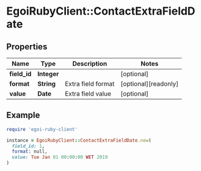 # EgoiRubyClient::ContactExtraFieldDate

## Properties

| Name | Type | Description | Notes |
| ---- | ---- | ----------- | ----- |
| **field_id** | **Integer** |  | [optional] |
| **format** | **String** | Extra field format | [optional][readonly] |
| **value** | **Date** | Extra field value | [optional] |

## Example

```ruby
require 'egoi-ruby-client'

instance = EgoiRubyClient::ContactExtraFieldDate.new(
  field_id: 1,
  format: null,
  value: Tue Jan 01 00:00:00 WET 2019
)
```

